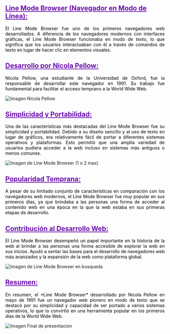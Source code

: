## <span style="color: #6A0DAD; text-decoration: underline;">**Line Mode Browser (Navegador en Modo de Línea):**</span>

<p style="text-align: justify; color: black;">El Line Mode Browser fue uno de los primeros navegadores web desarrollados. A diferencia de los navegadores modernos con interfaces gráficas, el Line Mode Browser funcionaba en modo de texto, lo que significa que los usuarios interactuaban con él a través de comandos de texto en lugar de hacer clic en elementos visuales.</span>

## <span style="color: #6A0DAD; text-decoration: underline;">**Desarrollo por Nicola Pellow:**</span>

<p style="text-align: justify; color: black;">Nicola Pellow, una estudiante de la Universidad de Oxford, fue la responsable de desarrollar este navegador en 1991. Su trabajo fue fundamental para facilitar el acceso temprano a la World Wide Web.</span>

![Imagen Nicola Pellow]()

## <span style="color: #6A0DAD; text-decoration: underline;">**Simplicidad y Portabilidad:**</span>

<p style="text-align: justify; color: black;">Una de las características más destacadas del Line Mode Browser fue su simplicidad y portabilidad. Debido a su diseño sencillo y al uso de texto en lugar de gráficos, era relativamente fácil de portar a diferentes sistemas operativos y plataformas. Esto permitió que una amplia variedad de usuarios pudiera acceder a la web incluso en sistemas más antiguos o menos comunes.</span>

![Imagen de Line Mode Browser (1 o 2 max)]()

## <span style="color: #6A0DAD; text-decoration: underline;">**Popularidad Temprana:**</span>

<p style="text-align: justify; color: black;">A pesar de su limitado conjunto de características en comparación con los navegadores web modernos, el Line Mode Browser fue muy popular en sus primeros días, ya que brindaba a las personas una forma de acceder al contenido web en una época en la que la web estaba en sus primeras etapas de desarrollo.</span>

## <span style="color: #6A0DAD; text-decoration: underline;">**Contribución al Desarrollo Web:**</span>

<p style="text-align: justify; color: black;">El Line Mode Browser desempeñó un papel importante en la historia de la web al brindar a las personas una forma accesible de explorar la web en sus inicios. Ayudó a sentar las bases para el desarrollo de navegadores web más avanzados y la expansión de la web como plataforma global.</span>

![Imagen de Line Mode Browser en busqueda]()

## <span style="color: #6A0DAD; text-decoration: underline;">**Resumen:**</span>

<p style="text-align: justify; color: black;">En resumen, el *Line Mode Browser* desarrollado por Nicola Pellow en mayo de 1991 fue un navegador web pionero en modo de texto que se destacó por su simplicidad y capacidad de ser portado a varios sistemas operativos, lo que lo convirtió en una herramienta popular en los primeros días de la World Wide Web.</span>

![Imagen Final de presentacion]()